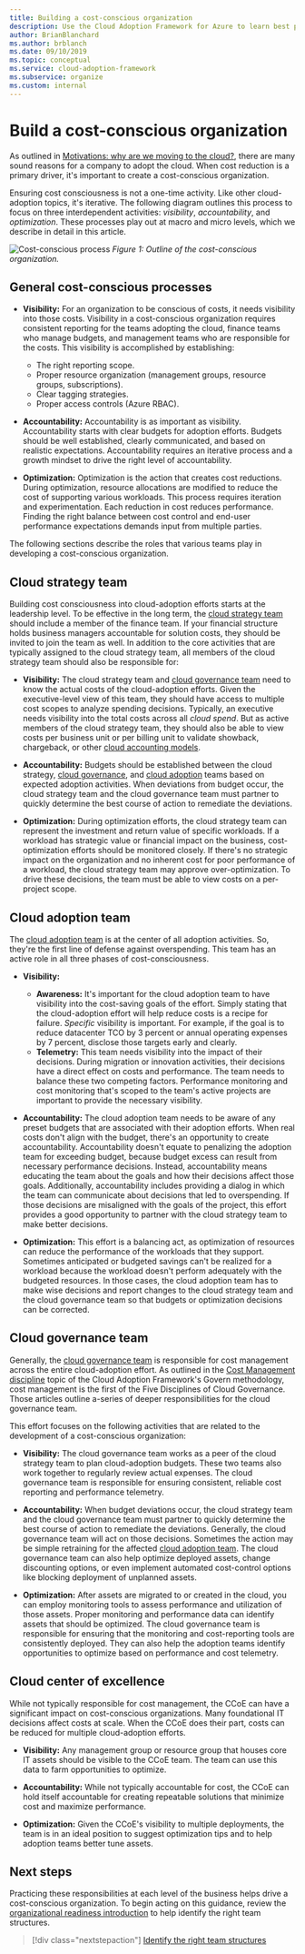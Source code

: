 ```yaml
---
title: Building a cost-conscious organization
description: Use the Cloud Adoption Framework for Azure to learn best practices for building a cost-conscious organization.
author: BrianBlanchard
ms.author: brblanch
ms.date: 09/10/2019
ms.topic: conceptual
ms.service: cloud-adoption-framework
ms.subservice: organize
ms.custom: internal
---
```


# Build a cost-conscious organization

As outlined in [Motivations: why are we moving to the cloud?](../strategy/motivations.md), there are many sound reasons for a company to adopt the cloud. When cost reduction is a primary driver, it's important to create a cost-conscious organization.

Ensuring cost consciousness is not a one-time activity. Like other cloud-adoption topics, it's iterative. The following diagram outlines this process to focus on three interdependent activities: *visibility*, *accountability*, and *optimization*. These processes play out at macro and micro levels, which we describe in detail in this article.

![Cost-conscious process](../_images/ready/cost-optimization-process.png)
*Figure 1: Outline of the cost-conscious organization.*

## General cost-conscious processes

- **Visibility:** For an organization to be conscious of costs, it needs visibility into those costs. Visibility in a cost-conscious organization requires consistent reporting for the teams adopting the cloud, finance teams who manage budgets, and management teams who are responsible for the costs. This visibility is accomplished by establishing:
  - The right reporting scope.
  - Proper resource organization (management groups, resource groups, subscriptions).
  - Clear tagging strategies.
  - Proper access controls (Azure RBAC).

- **Accountability:** Accountability is as important as visibility. Accountability starts with clear budgets for adoption efforts. Budgets should be well established, clearly communicated, and based on realistic expectations. Accountability requires an iterative process and a growth mindset to drive the right level of accountability.

- **Optimization:** Optimization is the action that creates cost reductions. During optimization, resource allocations are modified to reduce the cost of supporting various workloads. This process requires iteration and experimentation. Each reduction in cost reduces performance. Finding the right balance between cost control and end-user performance expectations demands input from multiple parties.

The following sections describe the roles that various teams play in developing a cost-conscious organization.

## Cloud strategy team

Building cost consciousness into cloud-adoption efforts starts at the leadership level. To be effective in the long term, the [cloud strategy team](./cloud-strategy.md) should include a member of the finance team. If your financial structure holds business managers accountable for solution costs, they should be invited to join the team as well. In addition to the core activities that are typically assigned to the cloud strategy team, all members of the cloud strategy team should also be responsible for:

- **Visibility:** The cloud strategy team and [cloud governance team](./cloud-governance.md) need to know the actual costs of the cloud-adoption efforts. Given the executive-level view of this team, they should have access to multiple cost scopes to analyze spending decisions. Typically, an executive needs visibility into the total costs across all *cloud spend*. But as active members of the cloud strategy team, they should also be able to view costs per business unit or per billing unit to validate showback, chargeback, or other [cloud accounting models](../strategy/cloud-accounting.md).

- **Accountability:** Budgets should be established between the cloud strategy, [cloud governance](./cloud-governance.md), and [cloud adoption](./cloud-adoption.md) teams based on expected adoption activities. When deviations from budget occur, the cloud strategy team and the cloud governance team must partner to quickly determine the best course of action to remediate the deviations.

- **Optimization:** During optimization efforts, the cloud strategy team can represent the investment and return value of specific workloads. If a workload has strategic value or financial impact on the business, cost-optimization efforts should be monitored closely. If there's no strategic impact on the organization and no inherent cost for poor performance of a workload, the cloud strategy team may approve over-optimization. To drive these decisions, the team must be able to view costs on a per-project scope.

## Cloud adoption team

The [cloud adoption team](./cloud-adoption.md) is at the center of all adoption activities. So, they're the first line of defense against overspending. This team has an active role in all three phases of cost-consciousness.

- **Visibility:**

  - **Awareness:** It's important for the cloud adoption team to have visibility into the cost-saving goals of the effort. Simply stating that the cloud-adoption effort will help reduce costs is a recipe for failure. *Specific* visibility is important. For example, if the goal is to reduce datacenter TCO by 3 percent or annual operating expenses by 7 percent, disclose those targets early and clearly.
  - **Telemetry:** This team needs visibility into the impact of their decisions. During migration or innovation activities, their decisions have a direct effect on costs and performance. The team needs to balance these two competing factors. Performance monitoring and cost monitoring that's scoped to the team's active projects are important to provide the necessary visibility.

- **Accountability:** The cloud adoption team needs to be aware of any preset budgets that are associated with their adoption efforts. When real costs don't align with the budget, there's an opportunity to create accountability. Accountability doesn't equate to penalizing the adoption team for exceeding budget, because budget excess can result from necessary performance decisions. Instead, accountability means educating the team about the goals and how their decisions affect those goals. Additionally, accountability includes providing a dialog in which the team can communicate about decisions that led to overspending. If those decisions are misaligned with the goals of the project, this effort provides a good opportunity to partner with the cloud strategy team to make better decisions.

- **Optimization:** This effort is a balancing act, as optimization of resources can reduce the performance of the workloads that they support. Sometimes anticipated or budgeted savings can't be realized for a workload because the workload doesn't perform adequately with the budgeted resources. In those cases, the cloud adoption team has to make wise decisions and report changes to the cloud strategy team and the cloud governance team so that budgets or optimization decisions can be corrected.

## Cloud governance team

Generally, the [cloud governance team](./cloud-governance.md) is responsible for cost management across the entire cloud-adoption effort. As outlined in the [Cost Management discipline](../govern/cost-management/index.md) topic of the Cloud Adoption Framework's Govern methodology, cost management is the first of the Five Disciplines of Cloud Governance. Those articles outline a-series of deeper responsibilities for the cloud governance team.

This effort focuses on the following activities that are related to the development of a cost-conscious organization:

- **Visibility:** The cloud governance team works as a peer of the cloud strategy team to plan cloud-adoption budgets. These two teams also work together to regularly review actual expenses. The cloud governance team is responsible for ensuring consistent, reliable cost reporting and performance telemetry.

- **Accountability:** When budget deviations occur, the cloud strategy team and the cloud governance team must partner to quickly determine the best course of action to remediate the deviations. Generally, the cloud governance team will act on those decisions. Sometimes the action may be simple retraining for the affected [cloud adoption team](./cloud-adoption.md). The cloud governance team can also help optimize deployed assets, change discounting options, or even implement automated cost-control options like blocking deployment of unplanned assets.

- **Optimization:** After assets are migrated to or created in the cloud, you can employ monitoring tools to assess performance and utilization of those assets. Proper monitoring and performance data can identify assets that should be optimized. The cloud governance team is responsible for ensuring that the monitoring and cost-reporting tools are consistently deployed. They can also help the adoption teams identify opportunities to optimize based on performance and cost telemetry.

## Cloud center of excellence

While not typically responsible for cost management, the CCoE can have a significant impact on cost-conscious organizations. Many foundational IT decisions affect costs at scale. When the CCoE does their part, costs can be reduced for multiple cloud-adoption efforts.

- **Visibility:** Any management group or resource group that houses core IT assets should be visible to the CCoE team. The team can use this data to farm opportunities to optimize.

- **Accountability:** While not typically accountable for cost, the CCoE can hold itself accountable for creating repeatable solutions that minimize cost and maximize performance.

- **Optimization:** Given the CCoE's visibility to multiple deployments, the team is in an ideal position to suggest optimization tips and to help adoption teams better tune assets.

## Next steps

Practicing these responsibilities at each level of the business helps drive a cost-conscious organization. To begin acting on this guidance, review the [organizational readiness introduction](./index.md) to help identify the right team structures.

> [!div class="nextstepaction"]
> [Identify the right team structures](./index.md)
